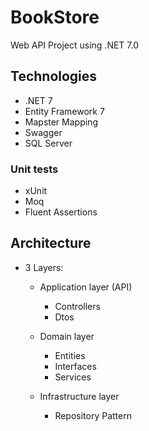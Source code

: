 # BookStore
Web API Project using .NET 7.0

## Technologies
- .NET 7
- Entity Framework 7
- Mapster Mapping
- Swagger
- SQL Server

### Unit tests
- xUnit
- Moq
- Fluent Assertions

## Architecture
- 3 Layers:
  - Application layer (API)
    - Controllers
    - Dtos

  - Domain layer
    - Entities
    - Interfaces
    - Services
    
  - Infrastructure layer
    - Repository Pattern